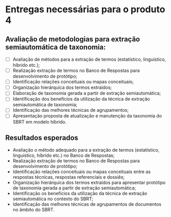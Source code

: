 # Entregas necessárias para o produto 4

## Avaliação de metodologias para extração semiautomática de taxonomia:

- [ ] Avaliação de métodos para a extração de termos (estatístico, linguístico, híbrido etc.);
- [ ] Realização extração de termos no Banco de Respostas para desenvolvimento de protótipo;
- [ ] Identificação relações conceituais ou mapas conceituais;
- [ ] Organização hierárquica dos termos extraídos;
- [ ] Elaboração de taxonomia gerada a partir de extração semiautomática;
- [ ] Identificação dos benefícios da utilização da técnica de extração semiautomática de taxonomia;
- [ ] Identificação das melhores técnicas de agrupamentos;
- [ ] Apresentação proposta de atualização e manutenção da taxonomia do SBRT em modelo híbrido.

## Resultados esperados

- Avaliação o método adequado para a extração de termos (estatístico, linguístico, híbrido etc.) no Banco de Respostas;
- Realização extração de termos no Banco de Respostas para desenvolvimento de protótipo;
- Identificação relações conceituais ou mapas conceituais entre as respostas técnicas, respostas referenciais e dossiês;
- Organização hierárquica dos termos extraídos para apresentar protótipo de taxonomia gerada a partir de extração semiautomática;
- Identificação os benefícios da utilização da técnica de extração semiautomática no contexto do SBRT;
- Identificação das melhores técnicas de agrupamentos de documentos no âmbito do SBRT.

